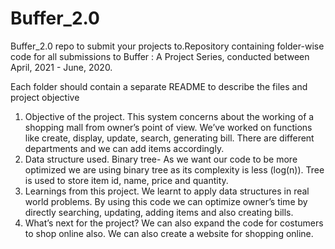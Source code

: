 # Buffer_2.0
Buffer_2.0 repo to submit your projects to.Repository containing folder-wise code for all submissions to Buffer : A Project Series, conducted between April, 2021 - June, 2020.

Each folder should contain a separate README to describe the files and project objective

1) Objective of the project.
 This system concerns about the working of a shopping
mall from owner’s point of view. We’ve worked on 
functions like create, display, update, search, generating 
bill. There are different departments and we can add items 
accordingly.
2) Data structure used.
 Binary tree- As we want our code to be more optimized
we are using binary tree as its complexity is less (log(n)). 
Tree is used to store item id, name, price and quantity.
3) Learnings from this project.
 We learnt to apply data structures in real world 
problems. By using this code we can optimize owner’s 
time by directly searching, updating, adding items and also 
creating bills.
4) What’s next for the project?
 We can also expand the code for costumers to shop 
online also. We can also create a website for shopping 
online.
